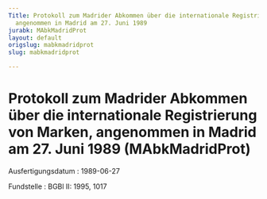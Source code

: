 ```yaml
---
Title: Protokoll zum Madrider Abkommen über die internationale Registrierung von Marken,
  angenommen in Madrid am 27. Juni 1989
jurabk: MAbkMadridProt
layout: default
origslug: mabkmadridprot
slug: mabkmadridprot

---
```


# Protokoll zum Madrider Abkommen über die internationale Registrierung von Marken, angenommen in Madrid am 27. Juni 1989 (MAbkMadridProt)

Ausfertigungsdatum
:   1989-06-27

Fundstelle
:   BGBl II: 1995, 1017

